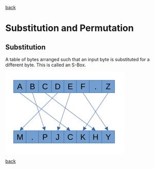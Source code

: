 [back](index.md)

# Substitution and Permutation

## Substitution

A table of bytes arranged such that an input byte is substituted for a different
byte. This is called an S-Box.

![S Box](../images/sbox.png)


[back](index.md)
